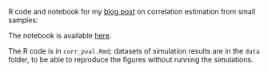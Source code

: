 R code and notebook for my [blog post](https://garstats.wordpress.com/2018/06/22/corrcondpval/) on correlation estimation from small samples:

The notebook is available [here](docs/corr_pval.md).

The R code is in `corr_pval.Rmd`; datasets of simulation results are in the `data` folder, to be able to reproduce the figures without running the simulations.

